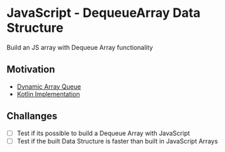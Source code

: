 # JavaScript - DequeueArray Data Structure
Build an JS array with Dequeue Array functionality

## Motivation

- [Dynamic Array Queue](https://web.engr.oregonstate.edu/~sinisa/courses/OSU/CS261/lectures/Deque.pdf)
- [Kotlin Implementation](https://kotlinlang.org/api/latest/jvm/stdlib/kotlin.collections/-array-deque/)

## Challanges

- [ ] Test if its possible to build a Dequeue Array with JavaScript
- [ ] Test if the built Data Structure is faster than built in JavaScript Arrays
